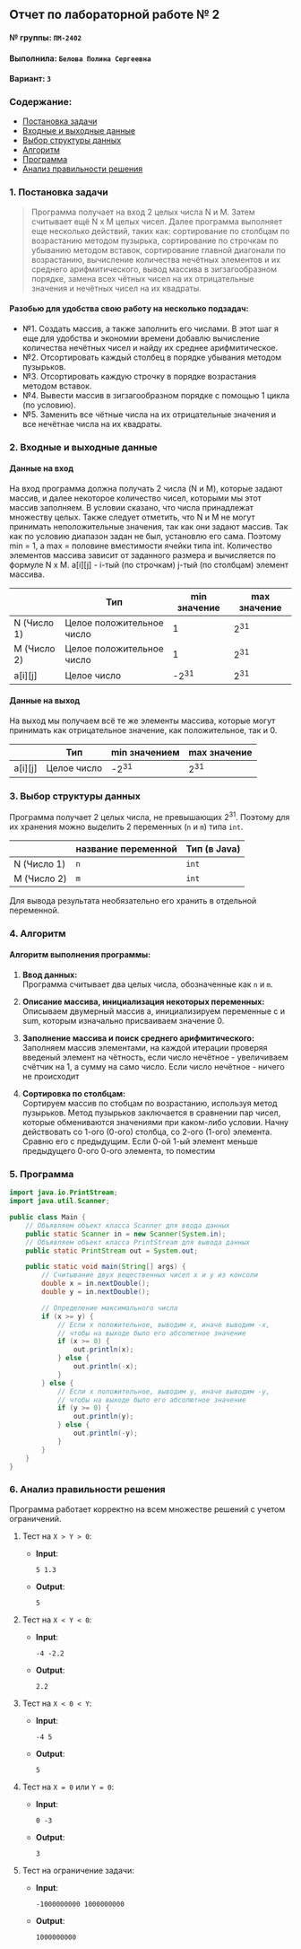 ## Отчет по лабораторной работе № 2

#### № группы: `ПМ-2402`

#### Выполнила: `Белова Полина Сергеевна`

#### Вариант: `3`

### Cодержание:

- [Постановка задачи](#1-постановка-задачи)
- [Входные и выходные данные](#2-входные-и-выходные-данные)
- [Выбор структуры данных](#3-выбор-структуры-данных)
- [Алгоритм](#4-алгоритм)
- [Программа](#5-программа)
- [Анализ правильности решения](#6-анализ-правильности-решения)

### 1. Постановка задачи

> Программа получает на вход 2 целых числа N и M. Затем считывает ещё N x M целых чисел. Далее программа выполняет еще несколько действий, таких как: сортирование по столбцам по возрастанию методом пузырька, сортирование по строчкам по убыванию методом вставок, сортирование главной диагонали по возрастанию, вычисление количества нечётных элементов и их среднего арифмитического, вывод массива в зигзагообразном порядке, замена всех чётных чисел на их отрицательные значения и нечётных чисел на их квадраты.

#### Разобью для удобства свою работу на несколько подзадач:
> 
- №1. Создать массив, а также заполнить его числами. В этот шаг я еще для удобства и экономии времени добавлю вычисление количества нечётных чисел и найду их среднее арифмитическое.
- №2. Отсортировать каждый столбец в порядке убывания методом пузырьков.
- №3. Отсортировать каждую строчку в порядке возрастания методом вставок.
- №4. Вывести массив в зигзагообразном порядке с помощью 1 цикла (по условию).
- №5. Заменить все чётные числа на их отрицательные значения и все нечётнае числа на их квадраты.

### 2. Входные и выходные данные

#### Данные на вход

На вход программа должна получать 2 числа (N и M), которые задают массив, и далее некоторое количество чисел, которыми мы этот массив заполняем. В условии сказано, что числа принадлежат множеству целых. Также следует отметить, что N и M не могут принимать неположительные значения, так как они задают массив. Так как по условию диапазон задан не был, установлю его сама. Поэтому min = 1, a max = половине вместимости ячейки типа int. 
Количество элементов массива зависит от заданного размера и вычисляется по формуле N x M.
a[i][j] - i-тый (по строчкам) j-тый (по столбцам) элемент массива. 

|             | Тип                       | min значение    | max значение   |
|-------------|---------------------------|-----------------|----------------|
| N (Число 1) | Целое положительное число | 1               | 2<sup>31</sup> |
| M (Число 2) | Целое положительное число | 1               | 2<sup>31</sup> |
| a[i][j]     | Целое число               | -2<sup>31</sup> | 2<sup>31</sup> |


#### Данные на выход

На выход мы получаем всё те же элементы массива, которые могут принимать как отрицательное значение, как положительное, так и 0.

|         | Тип                                | min значением | max значение   |
|---------|------------------------------------|---------------|----------------|
| a[i][j] | Целое число                        |-2<sup>31</sup>| 2<sup>31</sup> |

### 3. Выбор структуры данных

Программа получает 2 целых числа, не превышающих 2<sup>31</sup>. Поэтому для их хранения
можно выделить 2 переменных (`n` и `m`) типа `int`. 

|             | название переменной | Тип (в Java) | 
|-------------|---------------------|--------------|
| N (Число 1) | `n`                 | `int`        |
| M (Число 2) | `m`                 | `int`        | 

Для вывода результата необязательно его хранить в отдельной переменной.

### 4. Алгоритм

#### Алгоритм выполнения программы:

1. **Ввод данных:**  
   Программа считывает два целых числа, обозначенные как `n` и `m`.

2. **Описание массива, инициализация некоторых переменных:**  
   Описываем двумерный массив a, инициализируем переменные с и sum, которым изначально присваиваем значение 0.

3. **Заполнение массива и поиск среднего арифмитического:**
   Заполняем массив элементами, на каждой итерации проверяя введеный элемент на чётность, если число нечётное - увеличиваем счётчик на 1, а сумму на само число. Если число нечётное - ничего не происходит 

4. **Сортировка по столбцам:**  
   Сортируем массив по стобцам по возрастанию, используя метод пузырьков. Метод пузырьков заключается в сравнении пар чисел, которые обмениваются значениями при каком-либо условии. Начну действовать со 1-ого (0-ого) столбца, со 2-ого (1-ого) элемента. Сравню его с предыдущим. Если 0-ой 1-ый элемент меньше предыдущего 0-ого 0-ого элемента, то поместим

### 5. Программа

```java
import java.io.PrintStream;
import java.util.Scanner;

public class Main {
    // Объявляем объект класса Scanner для ввода данных
    public static Scanner in = new Scanner(System.in);
    // Объявляем объект класса PrintStream для вывода данных
    public static PrintStream out = System.out;

    public static void main(String[] args) {
        // Считывание двух вещественных чисел x и y из консоли
        double x = in.nextDouble();
        double y = in.nextDouble();

        // Определение максимального числа
        if (x >= y) {
            // Если x положительное, выводим x, иначе выводим -x,
            // чтобы на выходе было его абсолютное значение
            if (x >= 0) {
                out.println(x);
            } else {
                out.println(-x);
            }
        } else {
            // Если x положительное, выводим y, иначе выводим -y,
            // чтобы на выходе было его абсолютное значение
            if (y >= 0) {
                out.println(y);
            } else {
                out.println(-y);
            }
        }
    }
}
```

### 6. Анализ правильности решения

Программа работает корректно на всем множестве решений с учетом ограничений.

1. Тест на `X > Y > 0`:

    - **Input**:
        ```
        5 1.3
        ```

    - **Output**:
        ```
        5
        ```

2. Тест на `X < Y < 0`:

    - **Input**:
        ```
        -4 -2.2
        ```

    - **Output**:
        ```
        2.2
        ```

3. Тест на `X < 0 < Y`:

    - **Input**:
        ```
        -4 5
        ```

    - **Output**:
        ```
        5
        ```

4. Тест на `X = 0` или `Y = 0`:

    - **Input**:
        ```
        0 -3
        ```

    - **Output**:
        ```
        3
        ```

5. Тест на ограничение задачи:

    - **Input**:
        ```
        -1000000000 1000000000
        ```

    - **Output**:
        ```
        1000000000
        ```
